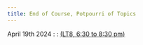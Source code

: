 ```yaml
---
title: End of Course, Potpourri of Topics
---
```


April 19th 2024
: [](#)
  : [(LT8, 6:30 to 8:30 pm)](#)